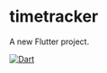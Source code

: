 # timetracker

A new Flutter project.

[![Dart](https://github.com/mohamadElEaswy/timetracker/actions/workflows/dart.yml/badge.svg?branch=master)](https://github.com/mohamadElEaswy/timetracker/actions/workflows/dart.yml)

